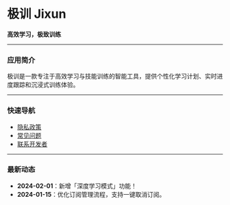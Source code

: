 # 极训 Jixun  
**高效学习，极致训练**

---

### **应用简介**  
极训是一款专注于高效学习与技能训练的智能工具，提供个性化学习计划、实时进度跟踪和沉浸式训练体验。

---

### **快速导航**  
- [隐私政策](privacy.md)  
- [常见问题](faq.md)  
- [联系开发者](contact.md)  

---

### **最新动态**  
- **2024-02-01**：新增「深度学习模式」功能！  
- **2024-01-15**：优化订阅管理流程，支持一键取消订阅。  
